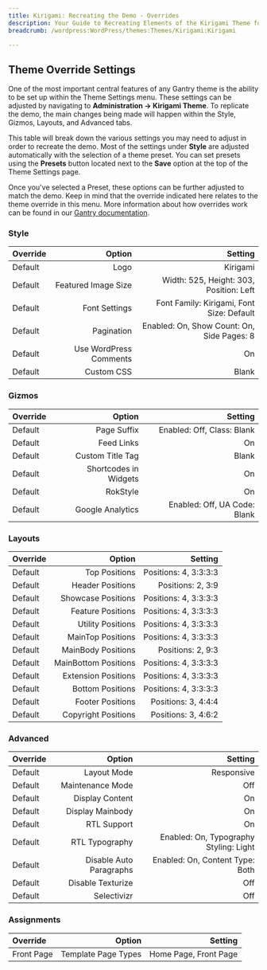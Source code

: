 ```yaml
---
title: Kirigami: Recreating the Demo - Overrides
description: Your Guide to Recreating Elements of the Kirigami Theme for WordPress
breadcrumb: /wordpress:WordPress/themes:Themes/Kirigami:Kirigami

---
```


Theme Override Settings
-----
One of the most important central features of any Gantry theme is the ability to be set up within the Theme Settings menu. These settings can be adjusted by navigating to **Administration -> Kirigami Theme**. To replicate the demo, the main changes being made will happen within the Style, Gizmos, Layouts, and Advanced tabs. 

This table will break down the various settings you may need to adjust in order to recreate the demo. Most of the settings under **Style** are adjusted automatically with the selection of a theme preset. You can set presets using the **Presets** button located next to the **Save** option at the top of the Theme Settings page.

Once you've selected a Preset, these options can be further adjusted to match the demo. Keep in mind that the override indicated here relates to the theme override in this menu. More information about how overrides work can be found in our [Gantry documentation][override].

### Style
| Override | Option | Setting |
|:--------|------:|-------:|
| Default | Logo | Kirigami |
| Default | Featured Image Size | Width: 525, Height: 303, Position: Left |
| Default | Font Settings | Font Family: Kirigami, Font Size: Default |
| Default | Pagination | Enabled: On, Show Count: On, Side Pages: 8 |
| Default | Use WordPress Comments | On |
| Default | Custom CSS | Blank |

### Gizmos
| Override | Option | Setting |
|:--------|------:|-------:|
| Default | Page Suffix | Enabled: Off, Class: Blank | 
| Default | Feed Links | On | 
| Default | Custom Title Tag | Blank | 
| Default | Shortcodes in Widgets | On |
| Default | RokStyle | On |
| Default | Google Analytics | Enabled: Off, UA Code: Blank |

### Layouts
| Override | Option | Setting |
|:--------|------:|-------:|
| Default | Top Positions | Positions: 4, 3:3:3:3 |
| Default | Header Positions | Positions: 2, 3:9  |
| Default | Showcase Positions | Positions: 4, 3:3:3:3 |
| Default | Feature Positions | Positions: 4, 3:3:3:3 |
| Default | Utility Positions | Positions: 4, 3:3:3:3 |
| Default | MainTop Positions | Positions: 4, 3:3:3:3 |
| Default | MainBody Positions | Positions: 2, 9:3 |
| Default | MainBottom Positions | Positions: 4, 3:3:3:3 |
| Default | Extension Positions | Positions: 4, 3:3:3:3 |
| Default | Bottom Positions | Positions: 4, 3:3:3:3 |
| Default | Footer Positions | Positions: 3, 4:4:4 |
| Default | Copyright Positions | Positions: 3, 4:6:2 |

### Advanced
| Override | Option | Setting |
|:--------|------:|-------:|
| Default | Layout Mode | Responsive |
| Default | Maintenance Mode | Off |
| Default | Display Content | On |
| Default | Display Mainbody | On |
| Default | RTL Support | On |
| Default | RTL Typography | Enabled: On, Typography Styling: Light |
| Default | Disable Auto Paragraphs | Enabled: On, Content Type: Both |
| Default | Disable Texturize | Off |
| Default | Selectivizr | Off |

### Assignments
| Override | Option | Setting |
|:--------|------:|-------:|
| Front Page | Template Page Types | Home Page, Front Page |

[override]: http://gantry-framework.org/documentation/wordpress/configure/